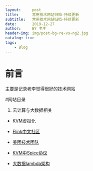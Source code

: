 ```yaml
---
layout:     post
title:      常用技术网站归档-持续更新
subtitle:   常用技术网站归档-持续更新
date:       2019-12-27
author:     BY 老李
header-img: img/post-bg-re-vs-ng2.jpg
catalog: true
tags:
    - Blog
---
```


# 前言

主要是记录老李觉得很好的技术网站

#网站目录

1. 云计算与大数据相关

  - [KVM虚拟化](http://www.linux-kvm.org/)

  - [Flink中文社区](https://ververica.cn/)

  - [美团技术团队](https://tech.meituan.com/)

  - [KVM中Spice协议](http://www.linux-kvm.org/page/SPICE)

  - [大数据lambda架构](http://lambda-architecture.net/)
